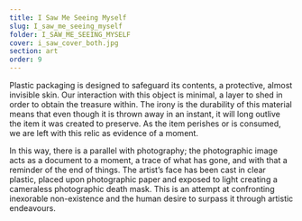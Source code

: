 ```yaml
---
title: I Saw Me Seeing Myself
slug: I_saw_me_seeing_myself
folder: I_SAW_ME_SEEING_MYSELF
cover: i_saw_cover_both.jpg
section: art
order: 9
---
```


Plastic packaging is designed to safeguard its contents, a protective, almost invisible skin. Our interaction with this object is minimal, a layer to shed in order to obtain the treasure within. The irony is the durability of this material means that even though it is thrown away in an instant, it will long outlive the item it was created to preserve. As the item perishes or is consumed, we are left with this relic as evidence of a moment.

In this way, there is a parallel with photography; the photographic image acts as a document to a moment, a trace of what has gone, and with that a reminder of the end of things. The artist’s face has been cast in clear plastic, placed upon photographic paper and exposed to light creating a cameraless photographic death mask. This is an attempt at confronting inexorable non-existence and the human desire to surpass it through artistic endeavours.
